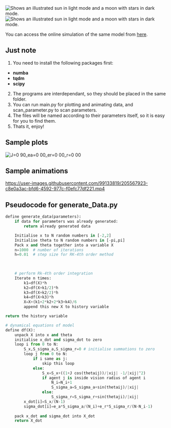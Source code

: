 
<picture>
  <source media="(prefers-color-scheme: light)" srcset="https://fontmeme.com/permalink/221123/1675da6272264a65c73dfdebf6962a99.png">
  <source media="(prefers-color-scheme: dark)" srcset="https://fontmeme.com/permalink/221123/90b77e413435030e6786f9344b27cec5.png">
  <img alt="Shows an illustrated sun in light mode and a moon with stars in dark mode." src="https://fontmeme.com/permalink/221123/1675da6272264a65c73dfdebf6962a99.png">
</picture>

<picture>
  <source media="(prefers-color-scheme: light)" srcset="https://user-images.githubusercontent.com/99133819/203033578-172946f4-ab48-4c84-88a2-d4d28169924c.jpg">
  <source media="(prefers-color-scheme: dark)" srcset="https://user-images.githubusercontent.com/99133819/203036317-de3df0fa-7c4a-4c9d-94a3-8d8eac6b7293.png">
  <img alt="Shows an illustrated sun in light mode and a moon with stars in dark mode." src="https://user-images.githubusercontent.com/99133819/203033578-172946f4-ab48-4c84-88a2-d4d28169924c.jpg">
</picture>


You can access the online simulation of the same model from [here](https://observablehq.com/d/7cca4d73289b5e1e).

## Just note
1. You need to install the following packages first: 
  * **numba**
  * **tqdm**
  * **scipy**
2. The programs are interdependant, so they should be placed in the same folder.
3. You can run main.py for plotting and animating data, and scan_parameter.py to scan parameters.
4. The files will be named according to their parameters itself, so it is easy for you to find them.
5. Thats it, enjoy!

## Sample plots ##

![J=0 90_ea=0 00_er=0 00_r=0 00](https://user-images.githubusercontent.com/99133819/203034764-3727d75d-0b6f-41a7-bf43-1fdcdd97ab91.svg)

## Sample animations ##


https://user-images.githubusercontent.com/99133819/205567923-c8e0a3ac-bfd6-4592-977c-f0efc77df221.mp4



## Pseudocode for generate_Data.py ##
```python
define generate_data(parameters):
    if data for parameters was already generated:
        return already generated data

    Initialise x to N random numbers in [-2,2]
    Initialise theta to N random numbers in [-pi,pi]
    Pack x and theta together into a variable X
    n=1000  # number of iterations
    h=0.01  # step size for RK-4th order method
    

    
    # perform Rk-4th order integration
    Iterate n times:
        k1=df(X)*h
        k2=df(X+k1/2)*h
        k3=df(X+k2/2)*h
        k4=df(X+k3)*h
        X=X+(k1+2*k2+2*k3+k4)/6 
        append this new X to history variable

return the history variable

# dynamical equations of model
define df(X):
    unpack X into x and theta
    initialise x_dot and sigma_dot to zero
    loop i from 0 to N:
        S_x,S_sigma_a,S_sigma_r=0 # initialise summations to zero
        loop j from 0 to N:
            if i same as j:
                skip this loop
            else:
                S_x=S_x+((1+J cos(thetaij))/|xij| -1/|xij|^2)
                if agent j is inside vision radius of agent i
                    N_i=N_i+1
                    S_sigma_a=S_sigma_a+sin(thetaij)/|xij|
                else:
                    S_sigma_r=S_sigma_r+sin(thetaji)/|xij|
        x_dot[i]=S_x/(N-1)
        sigma_dot[i]=e_a*S_sigma_a/(N_i)+e_r*S_sigma_r/(N-N_i-1)
    
    pack x_dot and sigma_dot into X_dot
    return X_dot
   
   ```


